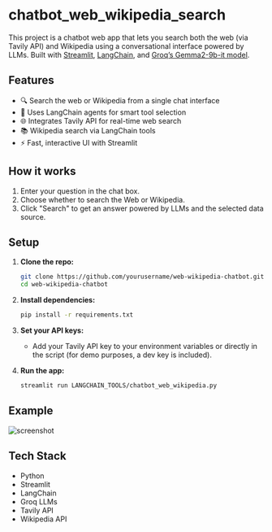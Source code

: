 # chatbot_web_wikipedia_search
This project is a chatbot web app that lets you search both the web (via Tavily API) and Wikipedia using a conversational interface powered by LLMs. Built with [Streamlit](https://streamlit.io/), [LangChain](https://python.langchain.com/), and [Groq’s Gemma2-9b-it model](https://groq.com/).

## Features

- 🔍 Search the web or Wikipedia from a single chat interface
- 🦜 Uses LangChain agents for smart tool selection
- 🌐 Integrates Tavily API for real-time web search
- 📚 Wikipedia search via LangChain tools
- ⚡ Fast, interactive UI with Streamlit

## How it works

1. Enter your question in the chat box.
2. Choose whether to search the Web or Wikipedia.
3. Click "Search" to get an answer powered by LLMs and the selected data source.
## Setup

1. **Clone the repo:**
    ```sh
    git clone https://github.com/yourusername/web-wikipedia-chatbot.git
    cd web-wikipedia-chatbot
    ```

2. **Install dependencies:**
    ```sh
    pip install -r requirements.txt
    ```

3. **Set your API keys:**
    - Add your Tavily API key to your environment variables or directly in the script (for demo purposes, a dev key is included).

4. **Run the app:**
    ```sh
    streamlit run LANGCHAIN_TOOLS/chatbot_web_wikipedia.py
## Example

![screenshot](screenshot.png)

## Tech Stack

- Python
- Streamlit
- LangChain
- Groq LLMs
- Tavily API
- Wikipedia API
